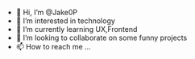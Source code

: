 - 👋 Hi, I’m @Jake0P
- 👀 I’m interested in technology
- 🌱 I’m currently learning UX,Frontend
- 💞️ I’m looking to collaborate on some funny projects
- 📫 How to reach me ...

<!---
Jake0P/Jake0P is a ✨ special ✨ repository because its `README.md` (this file) appears on your GitHub profile.
You can click the Preview link to take a look at your changes.
--->
